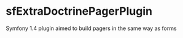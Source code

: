 sfExtraDoctrinePagerPlugin
==========================

Symfony 1.4 plugin aimed to build pagers in the same way as forms